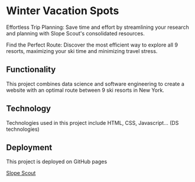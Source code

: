 # Winter Vacation Spots

Effortless Trip Planning: Save time and effort by streamlining your research and planning with Slope Scout's consolidated resources.

Find the Perfect Route: Discover the most efficient way to explore all 9 resorts, maximizing your ski time and minimizing travel stress.

## Functionality

This project combines data science and software engineering to create a website
with an optimal route between 9 ski resorts in New York.

## Technology

Technologies used in this project include HTML, CSS, Javascript...
(DS technologies)

## Deployment

This project is deployed on GitHub pages<br> 

[Slope Scout](https://jmik-thang.github.io/winter-vacation-spots/)
